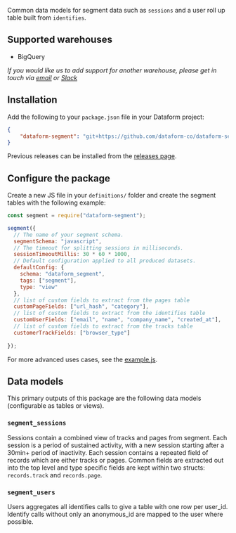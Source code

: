 Common data models for segment data such as `sessions` and a user roll up table built from `identifies`.

## Supported warehouses

- BigQuery

*If you would like us to add support for another warehouse, please get in touch via [email](mailto:team@dataform.co) or [Slack](https://slack.dataform.co/)*

## Installation

Add the following to your `package.json` file in your Dataform project:
```json
{
    "dataform-segment": "git+https://github.com/dataform-co/dataform-segment.git#4e1e51526177bcc5e655d63c8d8fec971492f206"
}
```

Previous releases can be installed from the [releases page](https://github.com/dataform-co/dataform-segment/releases).

## Configure the package

Create a new JS file in your `definitions/` folder and create the segment tables with the following example:

```js
const segment = require("dataform-segment");

segment({
  // The name of your segment schema.
  segmentSchema: "javascript",
  // The timeout for splitting sessions in milliseconds.
  sessionTimeoutMillis: 30 * 60 * 1000,
  // Default configuration applied to all produced datasets.
  defaultConfig: {
    schema: "dataform_segment",
    tags: ["segment"],
    type: "view"
  },
  // list of custom fields to extract from the pages table
  customPageFields: ["url_hash", "category"],
  // list of custom fields to extract from the identifies table
  customUserFields: ["email", "name", "company_name", "created_at"],
  // list of custom fields to extract from the tracks table
  customerTrackFields: ["browser_type"]
  
});
```

For more advanced uses cases, see the [example.js](https://github.com/dataform-co/dataform-segment/blob/master/definitions/example.js).

## Data models

This primary outputs of this package are the following data models (configurable as tables or views).

### `segment_sessions`

Sessions contain a combined view of tracks and pages from segment. Each session is a period of sustained activity, with a new session starting after a 30min+ period of inactivity. Each session contains a repeated field of records which are either tracks or pages. Common fields are extracted out into the top level and type specific fields are kept within two structs: `records.track` and `records.page`.

### `segment_users`

Users aggregates all identifies calls to give a table with one row per user_id. Identify calls without only an anonymous_id are mapped to the user where possible.

